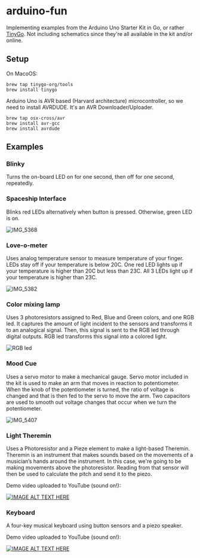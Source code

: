 # arduino-fun
Implementing examples from the Arduino Uno Starter Kit in Go, or rather [TinyGo](https://tinygo.org).
Not including schematics since they're all available in the kit and/or online.

## Setup

On MacoOS:
```avrasm
brew tap tinygo-org/tools
brew install tinygo
```

Arduino Uno is AVR based (Harvard architecture) microcontroller, so we need to install AVRDUDE. It's an AVR Downloader/Uploader.
```avrasm
brew tap osx-cross/avr
brew install avr-gcc
brew install avrdude
```

## Examples

### Blinky

Turns the on-board LED on for one second, then off for one second, repeatedly.

### Spaceship Interface

Blinks red LEDs alternatively when button is pressed. Otherwise, green LED is on.

![IMG_5368](https://github.com/annapawlicka/arduino-fun/assets/2522010/ef5abf3b-6fb3-49cf-a762-8c8aa713d569)

### Love-o-meter

Uses analog temperature sensor to measure temperature of your finger. LEDs stay off if your temperature is below 20C.
One red LED lights up if your temperature is higher than 20C but less than 23C. All 3 LEDs light up if your temperature is
higher than 23C.

![IMG_5382](https://github.com/annapawlicka/arduino-fun/assets/2522010/4704eeee-b727-4b2e-9f2a-2b18601abfe8)

### Color mixing lamp

Uses 3 photoresistors assigned to Red, Blue and Green colors, and one RGB led.
It captures the amount of light incident to the sensors and transforms it to an analogical signal.
Then, this signal is sent to the RGB led through digital outputs.
RGB led transforms this signal into a colored light.

![RGB led](https://github.com/annapawlicka/arduino-fun/assets/2522010/ac1a3b59-8c48-42e4-99a7-652eea65422c)

### Mood Cue

Uses a servo motor to make a mechanical gauge.
Servo motor included in the kit is used to make an arm that moves in reaction to potentiometer. When the knob of the 
potentiometer is turned, the ratio of voltage is changed and that is then fed to the servo to move the arm. Two capacitors 
are used to smooth out voltage changes that occur when we turn the potentiometer.

![IMG_5407](https://github.com/annapawlicka/arduino-fun/assets/2522010/32229bc0-1e57-4450-9539-488401a5d0d2)

### Light Theremin

Uses a Photoresistor and a Pieze element to make a light-based Theremin. Theremin is an instrument that makes sounds based on 
the movements of a musician’s hands around the instrument. In this case, we're going to be making movements above the 
photoresistor. Reading from that sensor will then be used to calculate the pitch and send it to the piezo.

Demo video uploaded to YouTube (sound on!):

[![IMAGE ALT TEXT HERE](https://img.youtube.com/vi/YPRH3eVjy4c/0.jpg)](https://www.youtube.com/watch?v=YPRH3eVjy4c)

### Keyboard

A four-key musical keyboard using button sensors and a piezo speaker.

Demo video uploaded to YouTube (sound on!):

[![IMAGE ALT TEXT HERE](https://img.youtube.com/vi/03Chv3k4brQ/0.jpg)](https://www.youtube.com/watch?v=03Chv3k4brQ)
